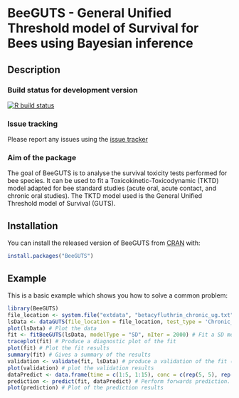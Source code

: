 
# BeeGUTS - General Unified Threshold model of Survival for Bees using Bayesian inference

## Description
### Build status for development version

<!-- badges: start -->
[![R build status](https://github.com/bgoussen/BeeGUTS/workflows/R-CMD-check/badge.svg)](https://github.com/bgoussen/BeeGUTS/actions)
<!-- badges: end -->

### Issue tracking

Please report any issues using the [issue tracker](https://github.com/bgoussen/BeeGUTS/issues)

### Aim of the package
The goal of BeeGUTS is to analyse the survival toxicity tests performed for
bee species. It can be used to fit a Toxicokinetic-Toxicodynamic (TKTD) model
adapted for bee standard studies (acute oral, acute contact, and chronic oral studies).
The TKTD model used is the General Unified Threshold model of Survival (GUTS).

## Installation

You can install the released version of BeeGUTS from [CRAN](https://CRAN.R-project.org) with:

``` r
install.packages("BeeGUTS")
```

## Example

This is a basic example which shows you how to solve a common problem:

``` r
library(BeeGUTS)
file_location <- system.file("extdata", "betacyfluthrin_chronic_ug.txt", package = "BeeGUTS") # Load the path to one of the example file
lsData <- dataGUTS(file_location = file_location, test_type = 'Chronic_Oral') # Read the example file
plot(lsData) # Plot the data
fit <- fitBeeGUTS(lsData, modelType = "SD", nIter = 2000) # Fit a SD model
traceplot(fit) # Produce a diagnostic plot of the fit
plot(fit) # Plot the fit results
summary(fit) # Gives a summary of the results
validation <- validate(fit, lsData) # produce a validation of the fit (here it uses the same dataset as calibration as an example, so not relevant…)
plot(validation) # plot the validation results
dataPredict <- data.frame(time = c(1:5, 1:15), conc = c(rep(5, 5), rep(15, 15)),  replicate = c(rep("rep1", 5), rep("rep3", 15))) # Prepare data for forwards prediction
prediction <- predict(fit, dataPredict) # Perform forwards prediction. At the moment, no concentration recalculation is performed in the forwards prediction. The concentrations are taken as in a chronic test
plot(prediction) # Plot of the prediction results
```

